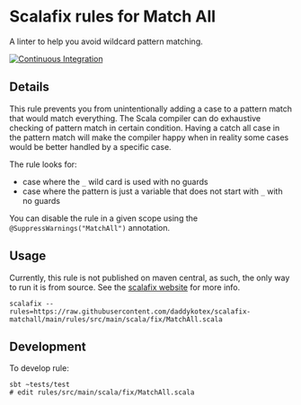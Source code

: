 # Scalafix rules for Match All

A linter to help you avoid wildcard pattern matching.

[![Continuous Integration](https://github.com/daddykotex/scalafix-matchall/actions/workflows/ci.yml/badge.svg)](https://github.com/daddykotex/scalafix-matchall/actions/workflows/ci.yml)

## Details

This rule prevents you from unintentionally adding a case to a pattern match that would match everything. The Scala compiler can do exhaustive checking of pattern match in certain condition. Having a catch all case in the pattern match will make the compiler happy when in reality some cases would be better handled by a specific case.

The rule looks for:

* case where the `_` wild card is used with no guards
* case where the pattern is just a variable that does not start with `_` with no guards

You can disable the rule in a given scope using the `@SuppressWarnings("MatchAll")` annotation.

## Usage

Currently, this rule is not published on maven central, as such, the only way to run it is from source. See the [scalafix website](https://scalacenter.github.io/scalafix/docs/developers/tutorial.html#run-the-rule-from-source-code) for more info.

```
scalafix --rules=https://raw.githubusercontent.com/daddykotex/scalafix-matchall/main/rules/src/main/scala/fix/MatchAll.scala
```

## Development

To develop rule:
```
sbt ~tests/test
# edit rules/src/main/scala/fix/MatchAll.scala
```
